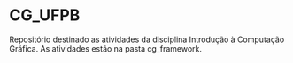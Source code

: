 # CG_UFPB
Repositório destinado as atividades da disciplina Introdução à Computação Gráfica.
As atividades estão na pasta cg_framework.
